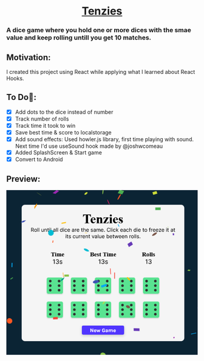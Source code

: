 # <div align="center"><center>[Tenzies](https://kingmathers92.github.io/React-Tenzies-Game/)</div>

### A dice game where you hold one or more dices with the smae value and keep rolling untill you get 10 matches.

## Motivation:

I created this project using React while applying what I learned about React Hooks.

## To Do🔧:

- [x] Add dots to the dice instead of number
- [x] Track number of rolls
- [x] Track time it took to win
- [x] Save best time & score to localstorage
- [x] Add sound effects: Used howler.js library, first time playing with sound. Next time I'd use useSound hook made by @joshwcomeau
- [x] Added SplashScreen & Start game
- [x] Convert to Android

## Preview:

![Game Preview](src/assets/preview.png)</div>
